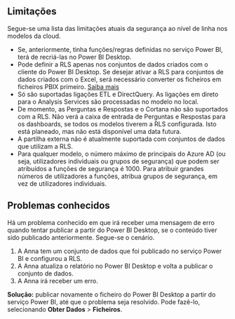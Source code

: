 ## <a name="limitations"></a>Limitações
Segue-se uma lista das limitações atuais da segurança ao nível de linha nos modelos da cloud.

* Se, anteriormente, tinha funções/regras definidas no serviço Power BI, terá de recriá-las no Power BI Desktop.
* Pode definir a RLS apenas nos conjuntos de dados criados com o cliente do Power BI Desktop. Se desejar ativar a RLS para conjuntos de dados criados com o Excel, será necessário converter os ficheiros em ficheiros PBIX primeiro. [Saiba mais](../desktop-import-excel-workbooks.md)
* Só são suportadas ligações ETL e DirectQuery. As ligações em direto para o Analysis Services são processadas no modelo no local.
* De momento, as Perguntas e Respostas e o Cortana não são suportados com a RLS. Não verá a caixa de entrada de Perguntas e Respostas para os dashboards, se todos os modelos tiverem a RLS configurada. Isto está planeado, mas não está disponível uma data futura.
* A partilha externa não é atualmente suportada com conjuntos de dados que utilizam a RLS.
* Para qualquer modelo, o número máximo de principais do Azure AD (ou seja, utilizadores individuais ou grupos de segurança) que podem ser atribuídos a funções de segurança é 1000. Para atribuir grandes números de utilizadores a funções, atribua grupos de segurança, em vez de utilizadores individuais.

## <a name="known-issues"></a>Problemas conhecidos
Há um problema conhecido em que irá receber uma mensagem de erro quando tentar publicar a partir do Power BI Desktop, se o conteúdo tiver sido publicado anteriormente. Segue-se o cenário.

1. A Anna tem um conjunto de dados que foi publicado no serviço Power BI e configurou a RLS.
2. A Anna atualiza o relatório no Power BI Desktop e volta a publicar o conjunto de dados.
3. A Anna irá receber um erro.

**Solução:** publicar novamente o ficheiro do Power BI Desktop a partir do serviço Power BI, até que o problema seja resolvido. Pode fazê-lo, selecionando **Obter Dados** > **Ficheiros**. 

